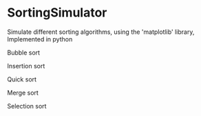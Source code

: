 # SortingSimulator
Simulate different sorting algorithms, using the 'matplotlib' library, Implemented in python

Bubble sort

Insertion sort

Quick sort

Merge sort

Selection sort
